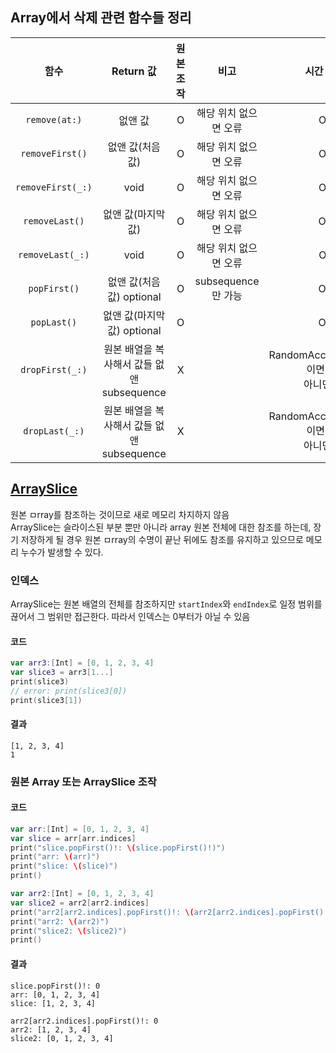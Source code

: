 
## Array에서 삭제 관련 함수들 정리

| 함수	 | Return 값	 | 원본 조작	 | 비고	 | 시간 복잡도	 |
| :--: | :--: | :--: | :--: | :--: |
| `remove(at:)`	 | 없앤 값	 | O	 | 해당 위치 없으면 오류	 | O(n)	 |
| `removeFirst()`	 | 없앤 값(처음 값)	 | O	 | 해당 위치 없으면 오류	 | O(n)	 |
| `removeFirst(_:)`	 | void	 | O	 | 해당 위치 없으면 오류	 | O(n)	 |
| `removeLast()`	 | 없앤 값(마지막 값)	 | O	 | 해당 위치 없으면 오류	 | O(1)	 |
| `removeLast(_:)`	 | void	 | O	 | 해당 위치 없으면 오류	 | O(k)	 |
| `popFirst()`	 | 없앤 값(처음 값) optional	 | O	 | subsequence만 가능	 | O(1)	 |
| `popLast()`	 |  없앤 값(마지막 값) optional	 | O	 | 	 | O(1)	 |
| `dropFirst(_:)`	 | 원본 배열을 복사해서 값들 없앤 subsequence	 | X	 | 	 | RandomAccessCollection이면 O(1),<br>아니면 O(k)	 |
| `dropLast(_:)`	 | 원본 배열을 복사해서 값들 없앤 subsequence	 | X	 | 	 | RandomAccessCollection이면 O(1),<br>아니면 O(k)	 |


## [ArraySlice](https://developer.apple.com/documentation/swift/arrayslice)  
원본 ㅁrray를 참조하는 것이므로 새로 메모리 차지하지 않음  
ArraySlice는 슬라이스된 부분 뿐만 아니라 array 원본 전체에 대한 참조를 하는데, 장기 저장하게 될 경우 원본 ㅁrray의 수명이 끝난 뒤에도 참조를 유지하고 있으므로 메모리 누수가 발생할 수 있다.  

### 인덱스
ArraySlice는 원본 배열의 전체를 참조하지만 `startIndex`와 `endIndex`로 일정 범위를 끊어서 그 범위만 접근한다. 따라서 인덱스는 0부터가 아닐 수 있음  

#### 코드
```swift
var arr3:[Int] = [0, 1, 2, 3, 4]
var slice3 = arr3[1...]
print(slice3)
// error: print(slice3[0])
print(slice3[1])
```

#### 결과
```
[1, 2, 3, 4]
1
```

### 원본 Array 또는 ArraySlice 조작
#### 코드
```swift
var arr:[Int] = [0, 1, 2, 3, 4]
var slice = arr[arr.indices]
print("slice.popFirst()!: \(slice.popFirst()!)")
print("arr: \(arr)")
print("slice: \(slice)")
print()

var arr2:[Int] = [0, 1, 2, 3, 4]
var slice2 = arr2[arr2.indices]
print("arr2[arr2.indices].popFirst()!: \(arr2[arr2.indices].popFirst()!)")
print("arr2: \(arr2)")
print("slice2: \(slice2)")
print()
```

#### 결과
```
slice.popFirst()!: 0
arr: [0, 1, 2, 3, 4]
slice: [1, 2, 3, 4]

arr2[arr2.indices].popFirst()!: 0
arr2: [1, 2, 3, 4]
slice2: [0, 1, 2, 3, 4]
```
